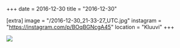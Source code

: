 +++
date = 2016-12-30
title = "2016-12-30"

[extra]
image = "/2016-12-30_21-33-27_UTC.jpg"
instagram = "https://instagram.com/p/BOqBGNcgA45"
location = "Kluuvi"
+++

<img src="/2016-12-30_21-33-27_UTC.jpg" />
